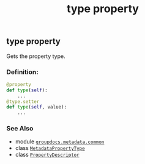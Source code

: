 ﻿---
title: type property
second_title: GroupDocs.Metadata for Python via .NET API References
description: 
type: docs
url: /python-net/groupdocs.metadata.common/propertydescriptor/type/
is_root: false
weight: 70
---

## type property


Gets the property type.
### Definition:
```python
@property
def type(self):
    ...
@type.setter
def type(self, value):
    ...
```

### See Also
* module [`groupdocs.metadata.common`](../../)
* class [`MetadataPropertyType`](/metadata/python-net/groupdocs.metadata.common/metadatapropertytype)
* class [`PropertyDescriptor`](/metadata/python-net/groupdocs.metadata.common/propertydescriptor)
